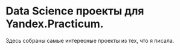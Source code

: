 # Data Science проекты для Yandex.Practicum. 

Здесь собраны самые интересные проекты из тех, что я писала.
